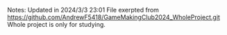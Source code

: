 Notes: Updated in 2024/3/3 23:01
File exerpted from https://github.com/AndrewF5418/GameMakingClub2024_WholeProject.git
Whole project is only for studying.
